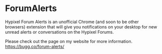 # ForumAlerts
Hypixel Forum Alerts is an unofficial Chrome (and soon to be other browsers) extension that will give you notifications on your desktop for new unread alerts or conversations on the Hypixel Forums.

Please check out the page on my website for more information.
https://bugg.co/forum-alerts/
